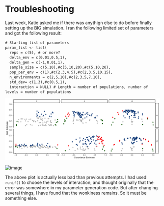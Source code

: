 # Troubleshooting 

Last week, Katie asked me if there was anythign else to do before finally setting up the BIG simulation. I ran the following limited set of parameters and got the following result: 

```{params}
# Starting list of parameters
param_list <- list( 
  reps = c(5), # or more?
  delta_env = c(0.01,0.5,1),
  delta_gen = c(-1,0.01,1),
  sample_size = c(5,10),#c(5,10,20),#c(5,10,20), 
  pop_per_env = c(1),#c(2,3,4,5),#c(2,3,5,10,15), 
  n_environments = c(2,5,10),#c(2,3,5,7,10),
  std_dev= c(1,3),#c(0.5,1), 
  interaction = NULL) # Length = number of populations, number of levels = number of populations
```
![image](https://github.com/RCN-ECS/CnGV/blob/master/results/notebook_figs/7.16.WonkyResult.png)

![image](https://tenor.com/view/sad-face-rain-doctor-who-gif-11466849)

The above plot is actually less bad than previous attempts. I had used `runif()` to choose the levels of interaction, and thought originally that the error was somewhere in my parameter generation code. But after changing several things, I have found that the wonkiness remains. So it must be something else. 


